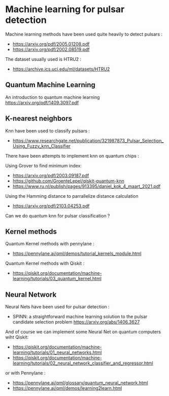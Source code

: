 # Machine learning for pulsar detection

Machine learning methods have been used quite heavily to detect pulsars :

* https://arxiv.org/pdf/2005.01208.pdf
* https://arxiv.org/pdf/2002.08519.pdf

The dataset usually used is HTRU2 :

* https://archive.ics.uci.edu/ml/datasets/HTRU2


## Quantum Machine Learning

An introduction to quantum machine learning
https://arxiv.org/pdf/1409.3097.pdf

## K-nearest neighbors
Knn have been used to classify pulsars :

* https://www.researchgate.net/publication/321987873_Pulsar_Selection_Using_Fuzzy_knn_Classifier

There have been attempts to implement knn on quantum chips :

Using Grover to find minimum index:
* https://arxiv.org/pdf/2003.09187.pdf
* https://github.com/GroenteLepel/qiskit-quantum-knn
* https://www.ru.nl/publish/pages/913395/daniel_kok_4_maart_2021.pdf

Using the Hamming distance to parrallelize distance calculation
* https://arxiv.org/pdf/2103.04253.pdf



Can we do quantum knn for pulsar classification ?


## Kernel methods

Quantum Kernel methods with pennylane :

* https://pennylane.ai/qml/demos/tutorial_kernels_module.html

Quantum Kernel methods with Qiskit :

* https://qiskit.org/documentation/machine-learning/tutorials/03_quantum_kernel.html

## Neural Network

Neural Nets have been used for pulsar detection :

* SPINN: a straightforward machine learning solution to the pulsar candidate selection problem
  https://arxiv.org/abs/1406.3627

And of course we can implement some Neural Net on quantum computers wiht Qiskit:

* https://qiskit.org/documentation/machine-learning/tutorials/01_neural_networks.html
* https://qiskit.org/documentation/machine-learning/tutorials/02_neural_network_classifier_and_regressor.html

or with Pennylane :

* https://pennylane.ai/qml/glossary/quantum_neural_network.html
* https://pennylane.ai/qml/demos/learning2learn.html


